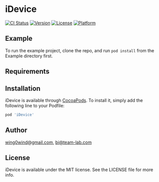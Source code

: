 # iDevice

[![CI Status](http://img.shields.io/travis/wing0wind@gmail.com/iDevice.svg?style=flat)](https://travis-ci.org/wing0wind@gmail.com/iDevice)
[![Version](https://img.shields.io/cocoapods/v/iDevice.svg?style=flat)](http://cocoapods.org/pods/iDevice)
[![License](https://img.shields.io/cocoapods/l/iDevice.svg?style=flat)](http://cocoapods.org/pods/iDevice)
[![Platform](https://img.shields.io/cocoapods/p/iDevice.svg?style=flat)](http://cocoapods.org/pods/iDevice)

## Example

To run the example project, clone the repo, and run `pod install` from the Example directory first.

## Requirements

## Installation

iDevice is available through [CocoaPods](http://cocoapods.org). To install
it, simply add the following line to your Podfile:

```ruby
pod 'iDevice'
```

## Author

wing0wind@gmail.com, bi@team-lab.com

## License

iDevice is available under the MIT license. See the LICENSE file for more info.

